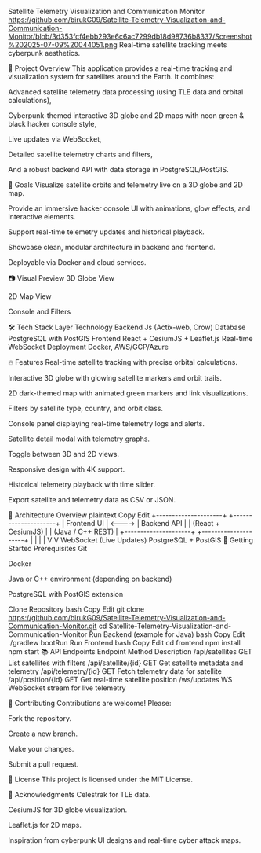 Satellite Telemetry Visualization and Communication Monitor
https://github.com/birukG09/Satellite-Telemetry-Visualization-and-Communication-Monitor/blob/3d353fcf4ebb293e6c6ac7299db18d98736b8337/Screenshot%202025-07-09%20044051.png
Real-time satellite tracking meets cyberpunk aesthetics.

🚀 Project Overview
This application provides a real-time tracking and visualization system for satellites around the Earth. It combines:

Advanced satellite telemetry data processing (using TLE data and orbital calculations),

Cyberpunk-themed interactive 3D globe and 2D maps with neon green & black hacker console style,

Live updates via WebSocket,

Detailed satellite telemetry charts and filters,

And a robust backend API with data storage in PostgreSQL/PostGIS.

🎯 Goals
Visualize satellite orbits and telemetry live on a 3D globe and 2D map.

Provide an immersive hacker console UI with animations, glow effects, and interactive elements.

Support real-time telemetry updates and historical playback.

Showcase clean, modular architecture in backend and frontend.

Deployable via Docker and cloud services.

📷 Visual Preview
3D Globe View

2D Map View

Console and Filters

🛠️ Tech Stack
Layer	Technology
Backend	Js (Actix-web, Crow)
Database	PostgreSQL with PostGIS
Frontend	React + CesiumJS + Leaflet.js
Real-time	WebSocket
Deployment	Docker, AWS/GCP/Azure

🔥 Features
Real-time satellite tracking with precise orbital calculations.

Interactive 3D globe with glowing satellite markers and orbit trails.

2D dark-themed map with animated green markers and link visualizations.

Filters by satellite type, country, and orbit class.

Console panel displaying real-time telemetry logs and alerts.

Satellite detail modal with telemetry graphs.

Toggle between 3D and 2D views.

Responsive design with 4K support.

Historical telemetry playback with time slider.

Export satellite and telemetry data as CSV or JSON.

🧩 Architecture Overview
plaintext
Copy
Edit
+---------------------+        +---------------------+
|    Frontend UI      | <----> |    Backend API      |
|  (React + CesiumJS) |        |  (Java / C++ REST)  |
+---------------------+        +---------------------+
           |                             |
           |                             |
           V                             V
   WebSocket (Live Updates)      PostgreSQL + PostGIS
🚀 Getting Started
Prerequisites
Git

Docker

Java or C++ environment (depending on backend)

PostgreSQL with PostGIS extension

Clone Repository
bash
Copy
Edit
git clone https://github.com/birukG09/Satellite-Telemetry-Visualization-and-Communication-Monitor.git
cd Satellite-Telemetry-Visualization-and-Communication-Monitor
Run Backend (example for Java)
bash
Copy
Edit
./gradlew bootRun
Run Frontend
bash
Copy
Edit
cd frontend
npm install
npm start
📚 API Endpoints
Endpoint	Method	Description
/api/satellites	GET	List satellites with filters
/api/satellite/{id}	GET	Get satellite metadata and telemetry
/api/telemetry/{id}	GET	Fetch telemetry data for satellite
/api/position/{id}	GET	Get real-time satellite position
/ws/updates	WS	WebSocket stream for live telemetry

📝 Contributing
Contributions are welcome! Please:

Fork the repository.

Create a new branch.

Make your changes.

Submit a pull request.

📄 License
This project is licensed under the MIT License.

🙏 Acknowledgments
Celestrak for TLE data.

CesiumJS for 3D globe visualization.

Leaflet.js for 2D maps.

Inspiration from cyberpunk UI designs and real-time cyber attack maps.

